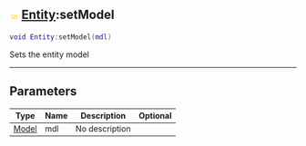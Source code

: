 ## ![shared](../../.gitbook/assets/shared.png) [Entity](entity):setModel

```lua
void Entity:setModel(mdl)
```

Sets the entity model

------
## Parameters

| Type   | Name | Description | Optional |
| ------ | ---- | ----------- | -------: |
| [Model](model) | mdl | No description |  |

